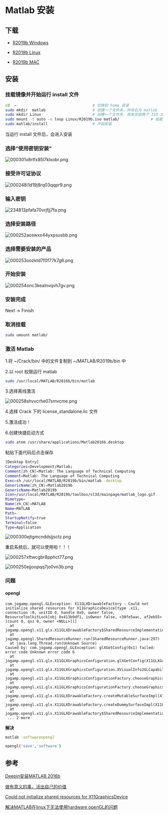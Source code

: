 # Matlab 安装

## 下载

- [R2019b Windows](https://drive.google.com/file/d/1R4IKuQG7Db1KUDyKBuu-0dPLXJH4bV9w/view?usp=sharing)

- [R2019b Linux](https://drive.google.com/file/d/1sruBreiB-giFYCg9AbVYaleX8os7O-kM/view?usp=sharing)

- [R2019b MAC](https://drive.google.com/file/d/1OH7zZ-bEv83GqiDvQ16IFZwR5NFB85aD/view?usp=sharing)

## 安装

### 挂载镜像并开始运行 install 文件

```bash
cd  ~                                  # 切换到 home 目录
sudo mkdir  matlab                     # 创建一个文件夹，并命名为 matlab
sudo mkdir Linux                       # 创建一个文件夹，用来存放两个 ISO 文件（管理员打开才能移入）
sudo mount -t auto -o loop Linux/R2019b.iso matlab/              # 挂载
sudo matlab/install                    # 开始安装
```

当运行 install 文件后，会进入安装

### 选择“使用密钥安装”

![000301x8rlfx85l7klxobr.png](https://i.loli.net/2019/10/07/LSOw3CQM4BDImJo.png)

### 接受许可证协议

![000248i1d19j8rq03qqpr9.png](https://i.loli.net/2019/10/07/ZaNgGwR3tH61u2p.png)

### 输入密钥

![234813pfafa70vrjfjj7fa.png](https://i.loli.net/2019/10/07/Kbtp2mVP6BERk8c.png)

### 选择安装路径

![000252aoswxx44yxpsusbb.png](https://i.loli.net/2019/10/07/NOWMpzqr756XvmA.png)

### 选择需要安装的产品

![000253oozktd7f0f77k7g6.png](https://i.loli.net/2019/10/07/syO1oJ8GklMWPFZ.png)

### 开始安装

![000254onc3kealnvqvh7gv.png](https://i.loli.net/2019/10/07/co9TIfdEwu6m5nY.png)

### 安装完成

Next -> Finish

### 取消挂载

```bash
sudo umount matlab/
```

### 激活 Matlab

1.将 ~/Crack/bin/ 中的文件复制到 ~/MATLAB/R2019b/bin 中

2.以 root 权限运行 matlab

```bash
sudo /usr/local/MATLAB/R2016b/bin/matlab
```

3.选择离线激活

![000258shvvcrhe07smvcme.png](https://i.loli.net/2019/10/07/B9vqOKAXgcrID17.png)

4.选择 Crack 下的 license_standalone.lic 文件  

5.激活成功！  

6.创建快捷启动方式

```bash
sudo atom /usr/share/applications/Matlab2016b.desktop
```

粘贴下面代码后点击保存

```bash
[Desktop Entry]
Categories=Development;Matlab;
Comment[zh_CN]=Matlab: The Language of Technical Computing
Comment=Matlab: The Language of Technical Computing
Exec=sh /usr/local/MATLAB/R2019b/bin/matlab -desktop
GenericName[zh_CN]=Matlab2019b
GenericName=Matlab2019b
Icon=/usr/local/MATLAB/R2019b/toolbox/sl3d/mainpage/matlab_logo.gif
Mimetype=
Name[zh_CN]=MATLAB
Name=MATLAB
Path=
StartupNotify=true
Terminal=false
Type=Application
```

![000300ejtgmcnddsjjsctz.png](https://i.loli.net/2019/10/07/k4u7WTdJbeaD8Pr.png)

重启系统后，就可以使用啦！！！

![000257xftwcgbr8pphct77.png](https://i.loli.net/2019/10/07/PhGbm3j6nzpqETe.png)

![000250ejjoopqq7jo0vn3b.png](https://i.loli.net/2019/10/07/fpJFVc7mOHsXNz8.png)

### 问题

#### opengl

```
com.jogamp.opengl.GLException: X11GLXDrawableFactory - Could not initialize shared resources for X11GraphicsDevice[type .x11, connection :0, unitID 0, handle 0x0, owner false, ResourceToolkitLock[obj 0x413b9df1, isOwner false, <30fe5aac, af2eb55>[count 0, qsz 0, owner <NULL>]]]
  at jogamp.opengl.x11.glx.X11GLXDrawableFactory$SharedResourceImplementation.createSharedResource(X11GLXDrawableFactory.java:326)
  at jogamp.opengl.SharedResourceRunner.run(SharedResourceRunner.java:297)
  at java.lang.Thread.run(Unknown Source)
Caused by: com.jogamp.opengl.GLException: glXGetConfig(0x1) failed: error code Unknown error code 6
  at jogamp.opengl.x11.glx.X11GLXGraphicsConfiguration.glXGetConfig(X11GLXGraphicsConfiguration.java:570)
  at jogamp.opengl.x11.glx.X11GLXGraphicsConfiguration.XVisualInfo2GLCapabilities(X11GLXGraphicsConfiguration.java:500)
  at jogamp.opengl.x11.glx.X11GLXGraphicsConfigurationFactory.chooseGraphicsConfigurationXVisual(X11GLXGraphicsConfigurationFactory.java:434)
  at jogamp.opengl.x11.glx.X11GLXGraphicsConfigurationFactory.chooseGraphicsConfigurationStatic(X11GLXGraphicsConfigurationFactory.java:240)
  at jogamp.opengl.x11.glx.X11GLXDrawableFactory.createMutableSurfaceImpl(X11GLXDrawableFactory.java:524)
  at jogamp.opengl.x11.glx.X11GLXDrawableFactory.createDummySurfaceImpl(X11GLXDrawableFactory.java:535)
  at jogamp.opengl.x11.glx.X11GLXDrawableFactory$SharedResourceImplementation.createSharedResource(X11GLXDrawableFactory.java:283)
 ... 2 more
```

**解决**

```bash
matlab -softwareopengl

opengl('save','software')
```

## 参考

[Deepin安装MATLAB 2016b](https://bbs.deepin.org/forum.php?mod=viewthread&tid=174620&highlight=matlab)

[做有意义的事，活出自己的价值](http://kmshareall.blogspot.com/2019/09/matlab-r2019b-matlab-r2019b-windows.html)

[Could not initialize shared resources for X11GraphicsDevice](https://ww2.mathworks.cn/matlabcentral/answers/342906-could-not-initialize-shared-resources-for-x11graphicsdevice)

[解决MATLAB在linux下无法使用hardware openGL的问题](https://www.jarviswang.me/?p=467)